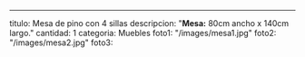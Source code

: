 ---
titulo: Mesa de pino con 4 sillas
descripcion: "**Mesa:** 80cm ancho x 140cm largo."
cantidad: 1
categoria: Muebles
foto1: "/images/mesa1.jpg"
foto2: "/images/mesa2.jpg"
foto3: 

